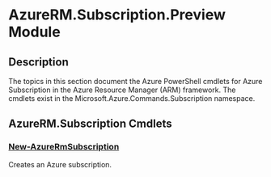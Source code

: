 ﻿---
Module Name: AzureRM.Subscription.Preview
Module Guid: 8074e741-0979-4b4e-8f9b-7243f213d98a
Download Help Link: 
Help Version: 1.0.0.0
Locale: en-US
---

# AzureRM.Subscription.Preview Module
## Description
The topics in this section document the Azure PowerShell cmdlets for Azure Subscription in the Azure Resource Manager (ARM) framework. The cmdlets exist in the Microsoft.Azure.Commands.Subscription namespace.

## AzureRM.Subscription Cmdlets
### [New-AzureRmSubscription](New-AzureRmSubscription.md)
Creates an Azure subscription.

